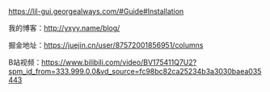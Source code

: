 # 


https://lil-gui.georgealways.com/#Guide#Installation



我的博客：http://yxyy.name/blog/

掘金地址：https://juejin.cn/user/87572001856951/columns

B站视频：https://www.bilibili.com/video/BV175411Q7U2?spm_id_from=333.999.0.0&vd_source=fc98bc82ca25234b3a3030baea035443
